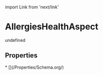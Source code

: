 import Link from 'next/link'
# AllergiesHealthAspect

undefined

## Properties

<Grid>
* [](/Properties/Schema.org/)

</Grid>

